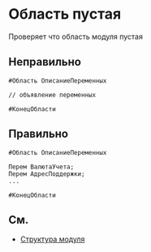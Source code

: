 # Область пустая

Проверяет что область модуля пустая

## Неправильно

```bsl
#Область ОписаниеПеременных

// объявление переменных

#КонецОбласти

```

## Правильно

```bsl
#Область ОписаниеПеременных

Перем ВалютаУчета;
Перем АдресПоддержки;
...

#КонецОбласти
```

## См.


- [Структура модуля](https://its.1c.ru/db/v8std#content:455:hdoc:1.8)
